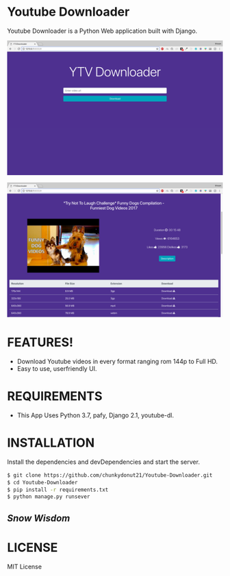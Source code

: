 # Youtube Downloader

Youtube Downloader is a Python Web application built with Django.

![ScreenShot](static_files/img/screen-1.png)

![ScreenShot](static_files/img/screen-2.png)


# FEATURES!

  - Download Youtube videos in every format ranging rom 144p to Full HD.
  - Easy to use, userfriendly UI.


# REQUIREMENTS
  - This App Uses Python 3.7, pafy, Django 2.1, youtube-dl.

# INSTALLATION

Install the dependencies and devDependencies and start the server.

```sh
$ git clone https://github.com/chunkydonut21/Youtube-Downloader.git
$ cd Youtube-Downloader
$ pip install -r requirements.txt
$ python manage.py runsever
```

## *Snow Wisdom* 
# LICENSE
MIT License